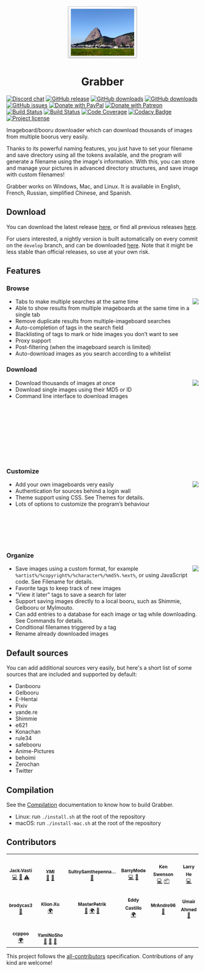 <p align="center"><img src="src/gui/resources/images/readme-icon.png" alt="" /></p>

<h1 align="center">Grabber</h1>

[![Discord chat](https://img.shields.io/discord/780466420877361156?logo=discord&logoColor=white)](https://discord.gg/pWnY5eW3rz)
[![GitHub release](https://img.shields.io/github/release/Bionus/imgbrd-grabber.svg)](https://github.com/Bionus/imgbrd-grabber/releases/latest)
[![GitHub downloads](https://img.shields.io/github/downloads/Bionus/imgbrd-grabber/latest/total.svg)](https://github.com/Bionus/imgbrd-grabber/releases/latest)
[![GitHub downloads](https://img.shields.io/github/downloads/Bionus/imgbrd-grabber/total.svg)](https://github.com/Bionus/imgbrd-grabber/releases)
[![GitHub issues](https://img.shields.io/github/issues/Bionus/imgbrd-grabber.svg)](https://github.com/Bionus/imgbrd-grabber/issues)
[![Donate with PayPal](https://img.shields.io/badge/paypal-donate-orange.svg)](https://www.paypal.me/jvasti)
[![Donate with Patreon](https://img.shields.io/badge/patreon-donate-orange.svg)](https://www.patreon.com/bionus)
[![Build Status](https://travis-ci.org/Bionus/imgbrd-grabber.svg?branch=master)](https://travis-ci.org/Bionus/imgbrd-grabber)
[![Build Status](https://ci.appveyor.com/api/projects/status/lm08r4q0kuui7a5y/branch/master?svg=true)](https://ci.appveyor.com/project/Bionus/imgbrd-grabber)
[![Code Coverage](https://img.shields.io/codecov/c/github/Bionus/imgbrd-grabber.svg)](https://codecov.io/gh/Bionus/imgbrd-grabber)
[![Codacy Badge](https://api.codacy.com/project/badge/Grade/044edd1462094c6e8d35cb0bcdd86a2b)](https://www.codacy.com/app/bionus/imgbrd-grabber)
[![Project license](https://img.shields.io/github/license/bionus/imgbrd-grabber.svg)](https://raw.githubusercontent.com/Bionus/imgbrd-grabber/develop/LICENSE)

Imageboard/booru downloader which can download thousands of images from multiple boorus very easily.

Thanks to its powerful naming features, you just have to set your filename and save directory using all the tokens available, and the program will generate a filename using the image's information. With this, you can store and manage your pictures in advanced directory structures, and save image with custom filenames!

Grabber works on Windows, Mac, and Linux. It is available in English, French, Russian, simplified Chinese, and Spanish.

## Download
You can download the latest release [here](https://github.com/Bionus/imgbrd-grabber/releases/latest), or find all previous releases [here](https://github.com/Bionus/imgbrd-grabber/releases).

For users interested, a nightly version is built automatically on every commit on the `develop` branch, and can be downloaded [here](https://github.com/Bionus/imgbrd-grabber/releases/nightly). Note that it might be less stable than official releases, so use at your own risk.

## Features

### Browse

[<img src="https://bionus.github.io/imgbrd-grabber/assets/img/screenshots/search-basic-thumb.png" align="right" />](https://bionus.github.io/imgbrd-grabber/assets/img/screenshots/search-basic.png)

* Tabs to make multiple searches at the same time
* Able to show results from multiple imageboards at the same time in a single tab
* Remove duplicate results from multiple-imageboard searches
* Auto-completion of tags in the search field
* Blacklisting of tags to mark or hide images you don’t want to see
* Proxy support
* Post-filtering (when the imageboard search is limited)
* Auto-download images as you search according to a whitelist

### Download

[<img src="https://bionus.github.io/imgbrd-grabber/assets/img/screenshots/download-thumb.png" align="right" />](https://bionus.github.io/imgbrd-grabber/assets/img/screenshots/download.png)

* Download thousands of images at once
* Download single images using their MD5 or ID
* Command line interface to download images

<p>&nbsp;</p>
<p>&nbsp;</p>
<p>&nbsp;</p>
<p>&nbsp;</p>
<p>&nbsp;</p>

### Customize

[<img src="https://bionus.github.io/imgbrd-grabber/assets/img/screenshots/sources-thumb.png" align="right" />](https://bionus.github.io/imgbrd-grabber/assets/img/screenshots/sources.png)

* Add your own imageboards very easily
* Authentication for sources behind a login wall
* Theme support using CSS. See Themes for details.
* Lots of options to customize the program’s behaviour

<p>&nbsp;</p>
<p>&nbsp;</p>
<p>&nbsp;</p>

### Organize

[<img src="https://bionus.github.io/imgbrd-grabber/assets/img/screenshots/filename-thumb.png" align="right" />](https://bionus.github.io/imgbrd-grabber/assets/img/screenshots/filename.png)

* Save images using a custom format, for example `%artist%/%copyright%/%character%/%md5%.%ext%`, or using JavaScript code. See Filename for details.
* Favorite tags to keep track of new images
* "View it later" tags to save a search for later
* Support saving images directly to a local booru, such as Shimmie, Gelbooru or MyImouto.
* Can add entries to a database for each image or tag while downloading. See Commands for details.
* Conditional filenames triggered by a tag
* Rename already downloaded images

## Default sources
You can add additional sources very easily, but here's a short list of some sources that are included and supported by default:
* Danbooru
* Gelbooru
* E-Hentai
* Pixiv
* yande.re
* Shimmie
* e621
* Konachan
* rule34
* safebooru
* Anime-Pictures
* behoimi
* Zerochan
* Twitter

## Compilation
See the [Compilation](https://bionus.github.io/imgbrd-grabber/docs/compilation.html) documentation to know how to build Grabber.

* Linux: run `./install.sh` at the root of the repository
* macOS: run `./install-mac.sh` at the root of the repository

## Contributors
<!-- ALL-CONTRIBUTORS-LIST:START -->
<!-- prettier-ignore-start -->
<!-- markdownlint-disable -->
<table>
  <tr>
    <td align="center"><a href="https://github.com/Bionus"><img src="https://avatars2.githubusercontent.com/u/882719?s=122?s=122" width="122px;" alt=""/><br /><sub><b>Jack Vasti</b></sub></a><br /><a href="https://github.com/Bionus/imgbrd-grabber/commits?author=Bionus" title="Code">💻</a> <a href="https://github.com/Bionus/imgbrd-grabber/commits?author=Bionus" title="Documentation">📖</a> <a href="https://github.com/Bionus/imgbrd-grabber/commits?author=Bionus" title="Tests">⚠️</a></td>
    <td align="center"><a href="https://github.com/Zzzyyzzyxx"><img src="https://avatars0.githubusercontent.com/u/16903308?s=122?s=122" width="122px;" alt=""/><br /><sub><b>YMI</b></sub></a><br /><a href="https://github.com/Bionus/imgbrd-grabber/issues?q=author%3AYMI" title="Bug reports">🐛</a> <a href="#ideas-YMI" title="Ideas, Planning, & Feedback">🤔</a></td>
    <td align="center"><a href="https://github.com/SultrySamthepennanceman"><img src="https://avatars2.githubusercontent.com/u/12085184?s=122?s=122" width="122px;" alt=""/><br /><sub><b>SultrySamthepenna&hellip;</b></sub></a><br /><a href="https://github.com/Bionus/imgbrd-grabber/issues?q=author%3ASultrySamthepennanceman" title="Bug reports">🐛</a></td>
    <td align="center"><a href="https://github.com/BarryMode"><img src="https://avatars1.githubusercontent.com/u/5648875?s=122?s=122" width="122px;" alt=""/><br /><sub><b>BarryMode</b></sub></a><br /><a href="https://github.com/Bionus/imgbrd-grabber/commits?author=BarryMode" title="Code">💻</a> <a href="https://github.com/Bionus/imgbrd-grabber/issues?q=author%3ABarryMode" title="Bug reports">🐛</a></td>
    <td align="center"><a href="https://github.com/Flat"><img src="https://avatars3.githubusercontent.com/u/2048861?s=122?s=122" width="122px;" alt=""/><br /><sub><b>Ken Swenson</b></sub></a><br /><a href="https://github.com/Bionus/imgbrd-grabber/commits?author=Flat" title="Code">💻</a> <a href="#platform-Flat" title="Packaging/porting to new platform">📦</a></td>
    <td align="center"><a href="https://github.com/larry-he"><img src="https://avatars0.githubusercontent.com/u/18506295?s=122?s=122" width="122px;" alt=""/><br /><sub><b>Larry He</b></sub></a><br /><a href="https://github.com/Bionus/imgbrd-grabber/commits?author=larry-he" title="Code">💻</a></td>
  </tr>
  <tr>
    <td align="center"><a href="https://github.com/brodycas3"><img src="https://avatars3.githubusercontent.com/u/19770864?s=122?s=122" width="122px;" alt=""/><br /><sub><b>brodycas3</b></sub></a><br /><a href="https://github.com/Bionus/imgbrd-grabber/issues?q=author%3Abrodycas3" title="Bug reports">🐛</a></td>
    <td align="center"><a href="https://github.com/sanddudu"><img src="https://avatars1.githubusercontent.com/u/1650692?s=122?s=122" width="122px;" alt=""/><br /><sub><b>Klion Xu</b></sub></a><br /><a href="#translation-sanddudu" title="Translation">🌍</a></td>
    <td align="center"><a href="https://github.com/MasterPetrik"><img src="https://avatars2.githubusercontent.com/u/22294259?s=122?s=122" width="122px;" alt=""/><br /><sub><b>MasterPetrik</b></sub></a><br /><a href="https://github.com/Bionus/imgbrd-grabber/issues?q=author%3AMasterPetrik" title="Bug reports">🐛</a> <a href="#translation-MasterPetrik" title="Translation">🌍</a> <a href="#ideas-MasterPetrik" title="Ideas, Planning, & Feedback">🤔</a></td>
    <td align="center"><a href="https://github.com/dyskette"><img src="https://avatars3.githubusercontent.com/u/6687927?s=122?s=122" width="122px;" alt=""/><br /><sub><b>Eddy Castillo</b></sub></a><br /><a href="#translation-dyskette" title="Translation">🌍</a></td>
    <td align="center"><a href="https://github.com/MrAndre96"><img src="https://avatars0.githubusercontent.com/u/6564956?s=122?s=122" width="122px;" alt=""/><br /><sub><b>MrAndre96</b></sub></a><br /><a href="https://github.com/Bionus/imgbrd-grabber/issues?q=author%3AMrAndre96" title="Bug reports">🐛</a></td>
    <td align="center"><a href="https://github.com/brazenvoid"><img src="https://avatars1.githubusercontent.com/u/8722533?s=122?s=122" width="122px;" alt=""/><br /><sub><b>Umair Ahmed</b></sub></a><br /><a href="https://github.com/Bionus/imgbrd-grabber/issues?q=author%3Abrazenvoid" title="Bug reports">🐛</a></td>
  </tr>
  <tr>
    <td align="center"><a href="https://github.com/ccppoo"><img src="https://avatars0.githubusercontent.com/u/46418312?s=122?s=122" width="122px;" alt=""/><br /><sub><b>ccppoo</b></sub></a><br /><a href="#translation-ccppoo" title="Translation">🌍</a></td>
    <td align="center"><a href="https://github.com/yami-no-tusbas"><img src="https://avatars2.githubusercontent.com/u/3921598?v=4?s=122" width="122px;" alt=""/><br /><sub><b>YamiNoSho</b></sub></a><br /><a href="https://github.com/Bionus/imgbrd-grabber/issues?q=author%3Ayami-no-tusbas" title="Bug reports">🐛</a> <a href="#question-yami-no-tusbas" title="Answering Questions">💬</a> <a href="#ideas-yami-no-tusbas" title="Ideas, Planning, & Feedback">🤔</a></td>
  </tr>
</table>

<!-- markdownlint-restore -->
<!-- prettier-ignore-end -->
<!-- ALL-CONTRIBUTORS-LIST:END -->

This project follows the [all-contributors](https://github.com/kentcdodds/all-contributors) specification.
Contributions of any kind are welcome!